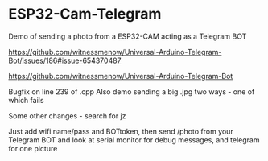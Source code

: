 # ESP32-Cam-Telegram
Demo of sending a photo from a ESP32-CAM acting as a Telegram BOT

https://github.com/witnessmenow/Universal-Arduino-Telegram-Bot/issues/186#issue-654370487

https://github.com/witnessmenow/Universal-Arduino-Telegram-Bot

Bugfix on line 239 of .cpp
Also demo sending a big .jpg two ways - one of which fails

Some other changes - search for jz

Just add wifi name/pass and BOTtoken, then send /photo from your Telegram BOT and look at serial monitor for debug messages, and telegram for one picture
